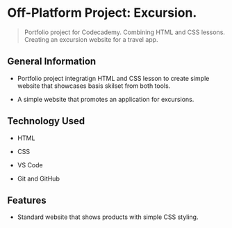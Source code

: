 # Off-Platform Project: Excursion.

> Portfolio project for Codecademy. Combining HTML and CSS lessons. Creating an excursion website for a travel app. 


## General Information

* Portfolio project integratign HTML and CSS lesson to create simple website that showcases basis skilset from both tools.

* A simple website that promotes an application for excursions. 

## Technology Used

* HTML

* CSS

* VS Code

* Git and GitHub

## Features

* Standard website that shows products with simple CSS styling. 
